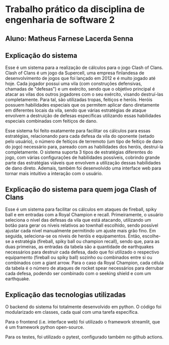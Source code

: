 # Trabalho prático da disciplina de engenharia de software 2
## Aluno: Matheus Farnese Lacerda Senna
## Explicação do sistema
Esse é um sistema para a realização de cálculos para o jogo Clash of Clans. Clash of Clans é um jogo
da Supercell, uma empresa finlandesa de desenvolvimento de jogos que foi lançado em 2012 e é muito jogado
até hoje. Cada jogador possui uma vila (com construções defensivas, chamadas de "defesas") e um exército, sendo que o objetivo principal é atacar as vilas dos
outros jogadores com o seu exército, visando destruí-las completamente. Para tal, são utilizadas tropas, feitiços
e heróis. Heróis possuem habilidades especiais que os permitem aplicar dano diretamente em diferentes locais da vila,
sendo que várias estratégias de ataque envolvem a destruição de defesas específicas utilizando essas habilidades especiais combinadas
com feitiços de dano.

Esse sistema foi feito exatamente para facilitar os cálculos para essas estratégias, relacionando para cada defesa
da vila do oponente (setado pelo usuário), o número de feitiços de terremoto (um tipo de feitiço de dano do jogo) necessário para, pareado com
as habilidades dos heróis, destruí-la completamente. O sistema suporta 3 tipos de estratégias diferentes do jogo, com várias configurações de
habilidades possíveis, cobrindo grande parte das estratégias viáveis que envolvem a utilização dessas habilidades de dano direto. Ademais,
também foi desenvolvido uma interface web para tornar mais intuitivo a interação com o usuário.

## Explicação do sistema para quem joga Clash of Clans
Esse é um sistema para facilitar os cálculos em ataques de fireball, spiky ball e em entradas com a Royal Champion e recall. Primeiramente, o
usuário seleciona o nível das defesas da vila que está atacando, utilizando um botão para gerar os níveis relativos ao townhall escolhido, sendo
possível ajustar cada nível manualmente permitindo um ajuste mais grão fino. Em seguida, seleciona-se os níveis de heróis e equipamentos. Então,
escolhe-se a estratégia (fireball, spiky ball ou champion recall), sendo que, para as duas primeiras, as entradas da tabela são a quantidade de
earthquakes necessários para destruir cada defesa, dado que foi utilizado o respectivo equipamento (fireball ou spiky ball) sozinho ou combinados
entre si ou combinados com a giant arrow. Para o caso da Royal Champion, cada célula da tabela é o número de ataques de rocket spear necessários
para derrubar cada defesa, podendo ser combinado com o seeking shield e com um earthquake.

## Explicação das tecnologias utilizadas
O backend do sistema foi totalmente desenvolvido em python. O código foi modularizado em classes, cada qual com uma tarefa específica.

Para o frontend (i.e. interface web) foi utilizado o framework streamlit, que é um framework python open-source.

Para os testes, foi utilizado o pytest, configurado também no github actions.
